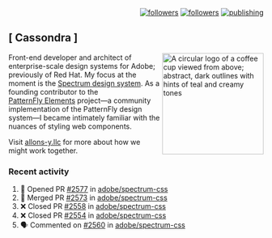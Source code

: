 <p align="right"><a rel="me" href="https://front-end.social/@castastrophe">
    <img alt="followers" title="Follow me on Mastodon" src="https://img.shields.io/mastodon/follow/109297102751309835?domain=https%3A%2F%2Ffront-end.social&label=Follow&logo=mastodon&logoColor=white&style=for-the-badge&labelColor=008080&color=006969"/></a>
  <a href="https://codepen.io/castastrophe/">
    <img alt="followers" title="Follow me on CodePen" src="https://img.shields.io/badge/23-1?color=640464&labelColor=7c007c&style=for-the-badge&logo=codepen&label=Follow"/></a>
<a href="https://castastrophe.medium.com/">
    <img alt="publishing" title="View articles on Medium" src="https://img.shields.io/badge/107-1?color=666&labelColor=444&label=subscribe&logo=medium&logoColor=white&style=for-the-badge"/></a>
</p>

## [&nbsp;Cassondra&nbsp;]

<img align="right" src="https://github-production-user-asset-6210df.s3.amazonaws.com/1840295/253016758-ba468774-1cd3-42c2-8f43-947b5eeb5edf.png" height="200" alt="A circular logo of a coffee cup viewed from above; abstract, dark outlines with hints of teal and creamy tones">

Front-end developer and architect of enterprise-scale design systems for Adobe; previously of Red Hat. My focus at the moment is the [Spectrum design system](https://github.com/adobe/spectrum-css). As a founding contributor to the [PatternFly&nbsp;Elements](https://github.com/patternfly/patternfly-elements) project&mdash;a community implementation of the PatternFly design system&mdash;I became intimately familiar with the nuances of styling web components.

Visit [allons-y.llc](http://allons-y.llc/) for more about how we might work together.

### Recent activity

<!--START_SECTION:activity-->
1. 💪 Opened PR [#2577](https://github.com/adobe/spectrum-css/pull/2577) in [adobe/spectrum-css](https://github.com/adobe/spectrum-css)
2. 🎉 Merged PR [#2573](https://github.com/adobe/spectrum-css/pull/2573) in [adobe/spectrum-css](https://github.com/adobe/spectrum-css)
3. ❌ Closed PR [#2558](https://github.com/adobe/spectrum-css/pull/2558) in [adobe/spectrum-css](https://github.com/adobe/spectrum-css)
4. ❌ Closed PR [#2554](https://github.com/adobe/spectrum-css/pull/2554) in [adobe/spectrum-css](https://github.com/adobe/spectrum-css)
5. 🗣 Commented on [#2560](https://github.com/adobe/spectrum-css/pull/2560#issuecomment-1973769016) in [adobe/spectrum-css](https://github.com/adobe/spectrum-css)
<!--END_SECTION:activity-->
